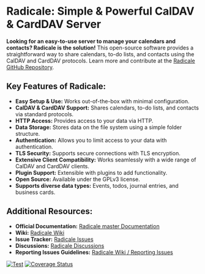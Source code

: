 # Radicale: Simple & Powerful CalDAV & CardDAV Server

**Looking for an easy-to-use server to manage your calendars and contacts? Radicale is the solution!** This open-source software provides a straightforward way to share calendars, to-do lists, and contacts using the CalDAV and CardDAV protocols.  Learn more and contribute at the [Radicale GitHub Repository](https://github.com/Kozea/Radicale).

## Key Features of Radicale:

*   **Easy Setup & Use:** Works out-of-the-box with minimal configuration.
*   **CalDAV & CardDAV Support:** Shares calendars, to-do lists, and contacts via standard protocols.
*   **HTTP Access:** Provides access to your data via HTTP.
*   **Data Storage:** Stores data on the file system using a simple folder structure.
*   **Authentication:** Allows you to limit access to your data with authentication.
*   **TLS Security:** Supports secure connections with TLS encryption.
*   **Extensive Client Compatibility:** Works seamlessly with a wide range of CalDAV and CardDAV clients.
*   **Plugin Support:** Extensible with plugins to add functionality.
*   **Open Source:** Available under the GPLv3 license.
*   **Supports diverse data types:** Events, todos, journal entries, and business cards.

## Additional Resources:

*   **Official Documentation:** [Radicale master Documentation](https://radicale.org/master.html)
*   **Wiki:** [Radicale Wiki](https://github.com/Kozea/Radicale/wiki)
*   **Issue Tracker:** [Radicale Issues](https://github.com/Kozea/Radicale/issues)
*   **Discussions:** [Radicale Discussions](https://github.com/Kozea/Radicale/discussions)
*   **Reporting Issues Guidelines:** [Radicale Wiki / Reporting Issues](https://github.com/Kozea/Radicale/wiki/01-‐-Reporting-Issues)

[![Test](https://github.com/Kozea/Radicale/actions/workflows/test.yml/badge.svg?branch=master)](https://github.com/Kozea/Radicale/actions/workflows/test.yml)
[![Coverage Status](https://coveralls.io/repos/github/Kozea/Radicale/badge.svg?branch=master)](https://coveralls.io/github/Kozea/Radicale?branch=master)